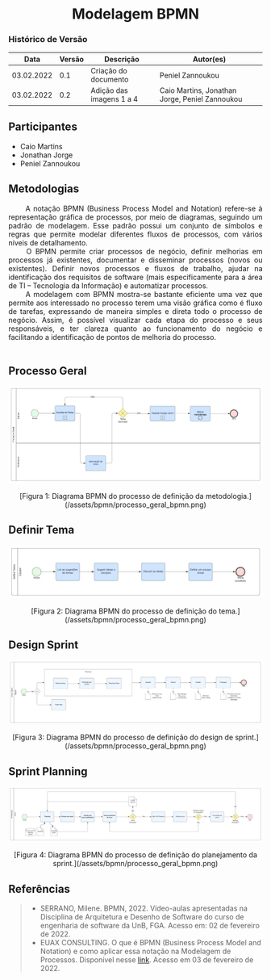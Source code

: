 # <center> Modelagem BPMN

### Histórico de Versão<br>

| Data       | Versão | Descrição                | Autor(es)                                      |
| ---------- | ------ | ------------------------ | ---------------------------------------------- |
| 03.02.2022 | 0.1    | Criação do documento     | Peniel Zannoukou                               |
| 03.02.2022 | 0.2    | Adição das imagens 1 a 4 | Caio Martins, Jonathan Jorge, Peniel Zannoukou |

## Participantes

-   Caio Martins
-   Jonathan Jorge
-   Peniel Zannoukou

## Metodologias

<div align="justify">&emsp;&emsp; A notação BPMN (Business Process Model and Notation) refere-se à representação gráfica de processos, por meio de diagramas, seguindo um padrão de modelagem. Esse padrão possui um conjunto de símbolos e regras que permite modelar diferentes fluxos de processos, com vários níveis de detalhamento.</div>
<div align="justify">&emsp;&emsp; O BPMN permite criar processos de negócio, definir melhorias em processos já existentes, documentar e disseminar processos (novos ou existentes). Definir novos processos e fluxos de trabalho, ajudar na identificação dos requisitos de software (mais especificamente para a área de TI – Tecnologia da Informação) e automatizar processos.</div>
<div align="justify">&emsp;&emsp; A modelagem com BPMN mostra-se bastante eficiente uma vez que permite aos interessado no processo terem uma visão gráfica como é fluxo de tarefas, expressando de maneira simples e direta todo o processo de negócio. Assim, é possível visualizar cada etapa do processo e seus responsáveis, e ter clareza quanto ao funcionamento do negócio e facilitando a identificação de pontos de melhoria do processo.</div><br>

## Processo Geral

![Definir a metodologia](assets/images/bpmn/processo_geral_bpmn.png)

<center>[Figura 1: Diagrama BPMN do processo de definição da metodologia.](/assets/bpmn/processo_geral_bpmn.png)</center>

## Definir Tema

![Definir o tema](assets/images/bpmn/definir_tema_bpmn.png)

<center>[Figura 2: Diagrama BPMN do processo de definição do tema.](/assets/bpmn/processo_geral_bpmn.png)</center>

## Design Sprint

![Definir Design Sprint](assets/images/bpmn/design_sprint_bpmn.png)

<center>[Figura 3: Diagrama BPMN do processo de definição do design de sprint.](/assets/bpmn/processo_geral_bpmn.png)</center>

## Sprint Planning

![Definir Sprint](assets/images/bpmn/sprint_bpmn.png)

<center>[Figura 4: Diagrama BPMN do processo de definição do planejamento da sprint.](/assets/bpmn/processo_geral_bpmn.png)</center>

## Referências

> -   SERRANO, Milene. BPMN, 2022. Vídeo-aulas apresentadas na Disciplina de Arquitetura e Desenho de Software do curso de engenharia de software da UnB, FGA. Acesso em: 02 de fevereiro de 2022.<br>
> -   EUAX CONSULTING. O que é BPMN (Business Process Model and Notation) e como aplicar essa notação na Modelagem de Processos. Disponível nesse [link](https://www.euax.com.br/2017/02/o-que-e-bpmn-business-process-model-and-notation/). Acesso em 03 de fevereiro de 2022.<br>
